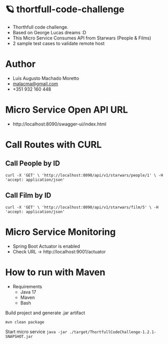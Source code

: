 # 🪐 thortfull-code-challenge
 
- Thorthfull code challenge. 
- Based on George Lucas dreams :D
- This Micro Service Consumes API from Starwars (People & Films)
- 2 sample test cases to validate remote host

# Author

- Luis Augusto Machado Moretto
- malacma@gmail.com
- +351 932 160 448

# Micro Service Open API URL
 
- http://localhost:8090/swagger-ui/index.html

# Call Routes with CURL

## Call People by ID

`
curl -X 'GET' \
'http://localhost:8090/api/v1/starwars/people/1' \
-H 'accept: application/json'
`

## Call Film by ID

`
curl -X 'GET' \
'http://localhost:8090/api/v1/starwars/film/5' \
-H 'accept: application/json'
`
# Micro Service Monitoring

- Spring Boot Actuator is enabled
- Check URL -> http://localhost:9001/actuator

# How to run with Maven

- Requirements
  - Java 17
  - Maven
  - Bash

Build project and generate .jar artifact

`
mvn clean package
`

Start micro service
`
java -jar ./target/ThortfullCodeChallenge-1.2.1-SNAPSHOT.jar
`



